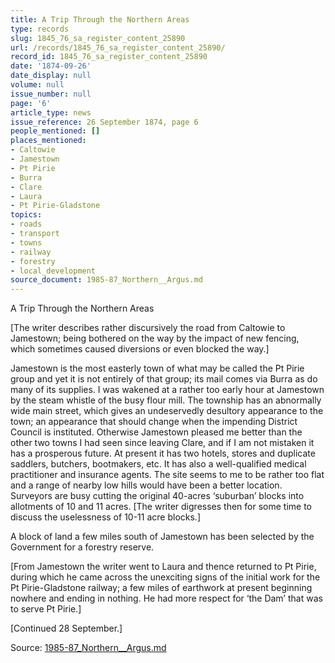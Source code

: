 ```yaml
---
title: A Trip Through the Northern Areas
type: records
slug: 1845_76_sa_register_content_25890
url: /records/1845_76_sa_register_content_25890/
record_id: 1845_76_sa_register_content_25890
date: '1874-09-26'
date_display: null
volume: null
issue_number: null
page: '6'
article_type: news
issue_reference: 26 September 1874, page 6
people_mentioned: []
places_mentioned:
- Caltowie
- Jamestown
- Pt Pirie
- Burra
- Clare
- Laura
- Pt Pirie-Gladstone
topics:
- roads
- transport
- towns
- railway
- forestry
- local_development
source_document: 1985-87_Northern__Argus.md
---
```


A Trip Through the Northern Areas

[The writer describes rather discursively the road from Caltowie to Jamestown; being bothered on the way by the impact of new fencing, which sometimes caused diversions or even blocked the way.]

Jamestown is the most easterly town of what may be called the Pt Pirie group and yet it is not entirely of that group; its mail comes via Burra as do many of its supplies.  I was wakened at a rather too early hour at Jamestown by the steam whistle of the busy flour mill.  The township has an abnormally wide main street, which gives an undeservedly desultory appearance to the town; an appearance that should change when the impending District Council is instituted.  Otherwise Jamestown pleased me better than the other two towns I had seen since leaving Clare, and if I am not mistaken it has a prosperous future.  At present it has two hotels, stores and duplicate saddlers, butchers, bootmakers, etc. It has also a well-qualified medical practitioner and insurance agents.  The site seems to me to be rather too flat and a range of nearby low hills would have been a better location.  Surveyors are busy cutting the original 40-acres ‘suburban’ blocks into allotments of 10 and 11 acres.  [The writer digresses then for some time to discuss the uselessness of 10-11 acre blocks.]

A block of land a few miles south of Jamestown has been selected by the Government for a forestry reserve.

[From Jamestown the writer went to Laura and thence returned to Pt Pirie, during which he came across the unexciting signs of the initial work for the Pt Pirie-Gladstone railway; a few miles of earthwork at present beginning nowhere and ending in nothing.  He had more respect for ‘the Dam’ that was to serve Pt Pirie.]

[Continued 28 September.]

Source: [1985-87_Northern__Argus.md](/downloads/markdown/1985-87_Northern__Argus.md)
